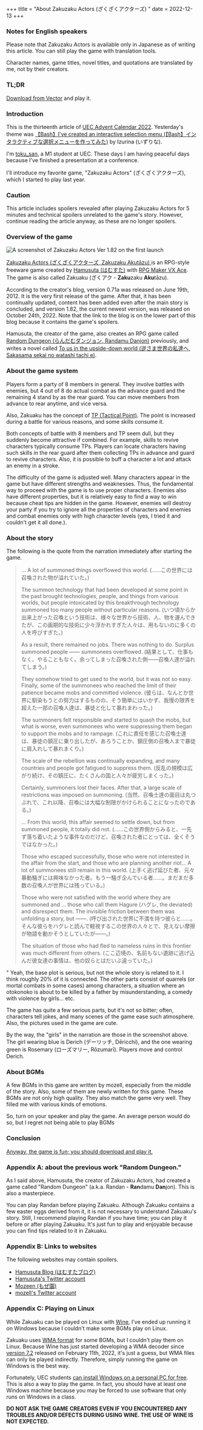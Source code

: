 +++
title = "About Zakuzaku Actors (ざくざくアクターズ) "
date = 2022-12-13
+++

### Notes for English speakers

Please note that Zakuzaku Actors is available only in Japanese as of writing this article. You can still play the game with translation tools.

Character names, game titles, novel titles, and quotations are translated by me, not by their creators.

<!--
### TL;DR
-->

### TL;DR

<!--
[Vectorのダウンロードページ](https://www.vector.co.jp/soft/dl/winnt/game/se508809.html)からダウンロードしてプレイしましょう．
-->

[Download from Vector](https://www.vector.co.jp/soft/dl/winnt/game/se508809.html) and play it.

<!--
### はじめに
-->

### Introduction

<!--
この記事は[UEC Advent Calendar 2022](https://adventar.org/calendars/7581)の13日目の記事です．昨日はいずりなさんによる，[【Bash】インタラクティブな選択メニューを作ってみた](https://izurina.dev/post/uec-advent2022/)でした．
-->

This is the thirteenth article of [UEC Advent Calendar 2022](https://adventar.org/calendars/7581). Yesterday's theme was [【Bash】I've created an interactive selection menu (【Bash】インタラクティブな選択メニューを作ってみた)](https://izurina.dev/post/uec-advent2022/) by Izurina (いずりな).

<!--
現在電通大M1の[toku\_san](https://keybase.io/toku_san/)です．最近学会発表を終えたので，かなり平穏な日々を過ごしています．
-->

I'm [toku\_san](https://keybase.io/toku_san/), a M1 student at UEC. These days I am having peaceful days because I've finished a presentation at a conference.

<!--
この記事では，私が去年からプレイし始めて，いつの間にかハマってしまったゲーム「ざくざくアクターズ」の紹介をしたいと思います．
-->

I'll introduce my favorite game, "Zakuzaku Actors" (ざくざくアクターズ), which I started to play last year.

<!--
### 注意
-->

### Caution

<!--
この記事にはざくざくアクターズを始めからプレイして5分くらいすればわかるネタバレと，ゲームのストーリーには全く関係のない技術的なネタバレが存在します．でもそんなものはやネタバレではないので気にせず読み続けてください．
-->

This article includes spoilers revealed after playing Zakuzaku Actors for 5 minutes and technical spoilers unrelated to the game's story. However, continue reading the article anyway, as these are no longer spoilers.

<!--
### ゲームの概要
-->

### Overview of the game

<!--
![ざくざくアクターズVer1.82を初回起動した直後のスクリーンショット](top_screenshot.png)
-->

![A screenshot of Zakuzaku Actors Ver 1.82 on the first launch](top_screenshot.png)

<!--
[ざくざくアクターズ](https://www.vector.co.jp/soft/winnt/game/se508809.html)は，[はむすた](https://www.vector.co.jp/vpack/browse/person/an051865.html)氏によって[RPGツクール VX Ace](https://rpgmakerofficial.com/product/products/rpgvxace/index/)で制作されたRPG形式のフリーゲームです．縮めてざくアクとも呼ばれています．
-->

[Zakuzaku Actors (ざくざくアクターズ, Zakuzaku Akuta&#772;zu) ](https://www.vector.co.jp/soft/winnt/game/se508809.html)is an RPG-style freeware game created by [Hamusuta (はむすた)](https://www.vector.co.jp/vpack/browse/person/an051865.html) with [RPG Maker VX Ace](https://rpgmakerofficial.com/product/products/rpgvxace/index/). The game is also called Zakuaku (ざくアク - **Zaku**zaku **Aku**ta&#772;zu).

<!--
作者ブログによれば，2012年6月19日にバージョン0.71aが公開されました．これがこのゲームの初めての公開となります．その後更新を続け，メインストーリーが完結したあともコンテンツの追加が続き，この記事の執筆当時最新版であるバージョン1.82が2022年10月24日に公開されました．なお，作者ブログにはゲームのネタバレに相当するコンテンツを含まれているため，リンクはこの記事の下部にあります．
-->

According to the creator's blog, version 0.71a was released on June 19th, 2012. It is the very first release of the game. After that, it has been continually updated, content has been added even after the main story is concluded, and version 1.82, the current newest version, was released on October 24th, 2022. Note that the link to the blog is on the lower part of this blog because it contains the game's spoilers.

<!--
製作者のはむすた氏はざくアクの他に，[らんだむダンジョン](https://www.vector.co.jp/soft/winnt/game/se482804.html)というRPGゲームを過去に製作しているほか，[逆さま世界の私達へ](https://www.pixiv.net/novel/series/1449123)という小説も執筆しています．
-->

Hamusuta, the creator of the game, also creates an RPG game called [Random Dungeon (らんだむダンジョン, Randamu Danjon)](https://www.vector.co.jp/soft/winnt/game/se482804.html) previously, and writes a novel called [To us in the upside-down world (逆さま世界の私達へ, Sakasama sekai no watashi tachi e)](https://www.pixiv.net/novel/series/1449123).

<!--
### ゲームシステムに関して
-->

### About the game system

<!--
ざくアクでは原則8人のパーティーを組みます．戦闘にも8人が関わりますが，そのうち4人が前衛として実際の戦闘を行い，残りの4人は後衛として待機します．ただし，いつでもメンバーを前衛あるいは後衛に移すことが可能です．
-->

Players form a party of 8 members in general. They involve battles with enemies, but 4 out of 8 do actual combat as the advance guard and the remaining 4 stand by as the rear guard. You can move members from advance to rear anytime, and vice versa.

<!--
また，ざくアクでは[TP（Tactical Point）](https://tkool.jp/mv/course/03.html)という概念が存在します．これは戦闘中に様々な状況下でたまるものですが，一部の技能はこれを消費します．
-->

Also, Zakuaku has the concept of [TP (Tactical Point)](https://tkool.jp/mv/course/03.html). The point is increased during a battle for various reasons, and some skills consume it.

<!--
8人制バトルとTPという概念は単独で見ると地味ですが，この2つが組み合わさるとかなり興味深くなります．例えば蘇生技は概してTPを消費するため，そのような技を持ったキャラクターがTPをためたら後衛に配置し，蘇生するタイミングで前衛に戻すといったことが可能になります．またバフ技を大量に掛けて一撃で突破するという方法も考えられます．
-->

Both concepts of battle with 8 members and TP seem dull, but they suddenly become attractive if combined. For example, skills to revive characters typically consume TPs. Players can locate characters having such skills in the rear guard after them collecting TPs in advance and guard to revive characters. Also, it is possible to buff a character a lot and attack an enemy in a stroke.

<!--
難易度は絶妙です．操作キャラクターはかなりの数が登場しますが，得意不得意はキャラクターによって異なるため，キャラクターを使い分けて攻略することが基本となっています．また敵の性質もやはりそれぞれ異なりますが，ゲーム中に攻略のための誘導が存在するため，かなり親切設計になっています．ただし敵味方の特徴を無視したゴリ押しをしようとすると，レベルがいくら高くても死にます（死にました）．
-->

The difficulty of the game is adjusted well. Many characters appear in the game but have different strengths and weaknesses. Thus, the fundamental way to proceed with the game is to use proper characters. Enemies also have different properties, but it is relatively easy to find a way to win because cheat tips are hidden in the game. However, enemies will destroy your party if you try to ignore all the properties of characters and enemies and combat enemies only with high character levels (yes, I tried it and couldn't get it all done.).

<!--
### ストーリーに関して
-->

### About the story

<!--
次に，ゲーム開始直後のナレーションを引用します．
-->

The following is the quote from the narration immediately after starting the game.

<!--
> ……この世界には召喚された物が溢れていた。
>
> いつ頃からか出来上がった召喚という技術は、様々な世界から技術、人、物を運んできたが、この画期的な技術に少々浮かれすぎた人々は、用もないのに多くの人を呼びすぎた。
>
> 結果として、仕事もなく、やることもなく。余ってしまった召喚された側――召喚人達が溢れてしまう。
>
> 彼らは、なんとか世界に馴染もうとの努力はするものの、そう簡単にはいかず、我慢の限界を超えた一部の召喚人達は、暴徒と化して暴れまわった。
>
> これに責任を感じた召喚士達は、暴徒の鎮圧に乗り出したが、あろうことか、鎮圧側の召喚人まで暴徒に肩入れして暴れまくり。
>
> 反乱の規模は広がり続け、その鎮圧に、たくさんの国と人々が疲労しまくった。
>
> 当然、召喚士達の面目は丸つぶれで、これ以降、召喚には大幅な制限がかけられることになったのである。
>
> ……この世界側からみると、一先ず落ち着いたような事件なのだけど、召喚された者にとっては、全くそうではなかった。
>
> 上手く逃げ延びた者、元々暴動騒ぎには興味なかった者。もう一騒ぎ企んでいる者……。まだまだ多数の召喚人が世界には残っている。
>
> 呼び出された世界に不満を持つ彼らと……。そんな彼らをハグレと読んで軽視するこの世界の人々とで、見えない摩擦が物語を動かそうとしていたが――。
>
> ここ辺境の、名前もない遺跡に逃げ込んだ彼女達の事情は、他の奴らとはだいぶ違っていた。
-->

> ... A lot of summoned things overflowed this world. (……この世界には召喚された物が溢れていた。)
>
> The summon technology that had been developed at some point in the past brought technologies, people, and things from various worlds, but people intoxicated by this breakthrough technology summoned too many people without particular reasons. (いつ頃からか出来上がった召喚という技術は、様々な世界から技術、人、物を運んできたが、この画期的な技術に少々浮かれすぎた人々は、用もないのに多くの人を呼びすぎた。)
>
> As a result, there remained no jobs. There was nothing to do. Surplus summoned people ―― summonees overflowed. (結果として、仕事もなく、やることもなく。余ってしまった召喚された側――召喚人達が溢れてしまう。)
>
> They somehow tried to get used to the world, but it was not so easy. Finally, some of the summonees who reached the limit of their patience became mobs and committed violence. (彼らは、なんとか世界に馴染もうとの努力はするものの、そう簡単にはいかず、我慢の限界を超えた一部の召喚人達は、暴徒と化して暴れまわった。)
>
> The summoners felt responsible and started to quash the mobs, but what is worse, even summonees who were suppressing them began to support the mobs and to rampage. (これに責任を感じた召喚士達は、暴徒の鎮圧に乗り出したが、あろうことか、鎮圧側の召喚人まで暴徒に肩入れして暴れまくり。)
>
> The scale of the rebellion was continually expanding, and many countries and people got fatigued to suppress them. (反乱の規模は広がり続け、その鎮圧に、たくさんの国と人々が疲労しまくった。)
>
> Certainly, summoners lost their faces. After that, a large scale of restrictions was imposed on summoning. (当然、召喚士達の面目は丸つぶれで、これ以降、召喚には大幅な制限がかけられることになったのである。)
>
> ... From this world, this affair seemed to settle down, but from summoned people, it totally did not. (……この世界側からみると、一先ず落ち着いたような事件なのだけど、召喚された者にとっては、全くそうではなかった。)
>
> Those who escaped successfully, those who were not interested in the affair from the start, and those who are planning another riot... A lot of summonees still remain in this world. (上手く逃げ延びた者、元々暴動騒ぎには興味なかった者。もう一騒ぎ企んでいる者……。まだまだ多数の召喚人が世界には残っている。)
>
> Those who were not satisfied with the world where they are summoned and ... those who call them Hagure (ハグレ, the deviated) and disrespect them. The invisible friction between them was unfolding a story, but ――. (呼び出された世界に不満を持つ彼らと……。そんな彼らをハグレと読んで軽視するこの世界の人々とで、見えない摩擦が物語を動かそうとしていたが――。)
>
> The situation of those who had fled to nameless ruins in this frontier was much different from others. (ここ辺境の、名前もない遺跡に逃げ込んだ彼女達の事情は、他の奴らとはだいぶ違っていた。)

<!--
……とまあ，ベースとなる設定はかなり重いと思います．ただしストーリーの全てがこれに関係しているわけではなく，実際2割程度かなと思います．その他は登場人物同士のいざこざ（場合によっては死闘）だったり，父親の暴走によって男の娘が殺されそうになったり，女の子同士によるどつき漫才があったり……．
-->

" Yeah, the base plot is serious, but not the whole story is related to it. I think roughly 20% of it is connected. The other parts consist of quarrels (or mortal combats in some cases) among characters, a situation where an otokonoko is about to be killed by a father by misunderstanding, a comedy with violence by girls... etc.

<!--
シリアスな部分はかなり多めですが，そのような展開の中でも時々ネタを突っ込んできたり，雰囲気が柔らかくなるような内容も含まれているので，そこまで辛くありません．絵柄も可愛いですし．
-->

The game has quite a few serious parts, but it's not so bitter; often, characters tell jokes, and many scenes of the game ease such atmosphere. Also, the pictures used in the game are cute.

<!--
ちなみにこの導入において述べられている「彼女達」は上記のスクリーンショットにある二人の少女たちのことです．青い服の子がデーリッチ，そして緑の服の子がローズマリーです．プレイヤーはデーリッチを操作することになります．
-->

By the way, the "girls" in the narration are those in the screenshot above. The girl wearing blue is Derich (デーリッチ, De&#772;ricchi), and the one wearing green is Rosemary (ローズマリー, Ro&#772;zumari&#772;). Players move and control Derich.

<!--
### BGMに関して
-->

### About BGMs

<!--
このゲームでは特に中盤以降，mozell氏によって作曲されたBGMがいくつか使用されています．また一部のBGMはこのゲームのための書き下ろしです．このBGMですが，それ自体の質が高いのも然ることながら，このBGMはゲームとの非常に親和性が高く，プレイしていてなんか色んな感情が出てきます．
-->

A few BGMs in this game are written by mozell, especially from the middle of the story. Also, some of them are newly written for this game. These BGMs are not only high quality. They also match the game very well. They filled me with various kinds of emotions.

<!--
ですからぜひともBGMを鳴らしてプレイしてください．普通そうするでしょうが，僕はBGMを鳴らせなかったのでだいぶ後悔しています．
-->

So, turn on your speaker and play the game. An average person would do so, but I regret not being able to play BGMs

<!--
### 総括
-->

### Conclusion

<!--
[とにかく面白いので一度ダウンロードしてプレイしてみてください．](https://www.vector.co.jp/soft/winnt/game/se508809.html)
-->

[Anyway, the game is fun; you should download and play it.](https://www.vector.co.jp/soft/winnt/game/se508809.html)

<!--
### 付録A：前作「らんだむダンジョン」に関して
-->

### Appendix A: about the previous work "Random Dungeon."

<!--
前述の通り，ざくアクの製作者であるはむすた氏は，過去にらんだむダンジョン（通称らんダン）というゲームを製作しています．こちらもかなりの大作です．
-->

As I said above, Hamusuta, the creator of Zakuzaku Actors, had created a game called "Random Dungeon" (a.k.a. Randan - **Ran**damu **Dan**jon). This is also a masterpiece.

<!--
ざくアクをプレイするにあたってらんダンを予めプレイする必要はありません．ざくアクにはらんダンのネタがいくつか用いられていますが，らんダンをやっていないからといって，ざくアクのストーリーが全く解らなくなるということはありません．それでももし時間があればらんダンもプレイすることをおすすめします．ざくアクの前にやっても，あとにやっても構いません．らんダン自体面白いですし，ざくアクに含まているネタがわかって結構楽しいです．
-->

You can play Randan before playing Zakuaku. Although Zakuaku contains a few easter eggs derived from it, it is not necessary to understand Zakuaku's story. Still, I recommend playing Randan if you have time; you can play it before or after playing Zakuaku. It's just fun to play and enjoyable because you can find tips related to it in Zakuaku.

<!--
### 付録B：各ウェブサイトへのリンク
-->

### Appendix B: Links to websites

<!--
リンク先はゲームのネタバレが含まている場合があります．　
-->

The following websites may contain spoilers.

<!--
- [はむすたブログ](http://blog.livedoor.jp/hamusuta_rpg/)
- [はむすた氏のTwitterアカウント](https://twitter.com/hamusuta_zakuak)
- [もぜ園](https://mozeen.com/)
- [mozell氏のTwitterアカウント](https://twitter.com/mozeen_mozell)
-->

- [Hamusuta Blog (はむすたブログ)](http://blog.livedoor.jp/hamusuta_rpg/)
- [Hamusuta's Twitter account](https://twitter.com/hamusuta_zakuak)
- [Mozeen (もぜ園)](https://mozeen.com/)
- [mozell's Twitter account](https://twitter.com/mozeen_mozell)

<!--
### 付録C：Linuxでのプレイに関して
-->

### Appendix C: Playing on Linux

<!--
[Wine](https://www.winehq.org/)を用いればざくアクをLinuxでプレイすることはできますが，私自身は一部のBGMを再生させることができず，結局Windows上で動かすことにしました．
-->

While Zakuaku can be played on Linux with [Wine](https://www.winehq.org/), I've ended up running it on Windows because I couldn't make some BGMs play on Linux.

<!--
ざくアクには[WMA形式](https://ja.wikipedia.org/wiki/Windows_Media_Audio)の音源が用いられていますが，この形式で保存されているBGMを鳴らすことができませんでした．Wineでは2022年2月11日に公開された[バージョン7.2](https://www.winehq.org/announce/7.2)でWMAデコーダの開発が開始されたばかりなため，あくまで推測ですが，まだWMAを直接鳴らすことが出来ないのかなと考えています．従って素直にWindows上でプレイするほうが得策だと思います．
-->

Zakuaku uses [WMA format](https://ja.wikipedia.org/wiki/Windows_Media_Audio) for some BGMs, but I couldn't play them on Linux. Because Wine has just started developing a WMA decoder since [version 7.2](https://www.winehq.org/announce/7.2) released on February 11th, 2022, it's just a guess, but WMA files can only be played indirectly. Therefore, simply running the game on Windows is the best way.

<!--
幸いにして，電通大の学生は[無料で個人PCにWindowsをインストールすることができます](https://www.cc.uec.ac.jp/ug/ja/license/ms/personal/kivuto/index.html)．これを利用するのも一つの手です．実際これ以外にも，例えば授業中にWindowsでしか動かないソフトウェアの利用を強いられることがありますし，Windowsマシンは一台あったほうが良いです．
-->

Fortunately, UEC students [can install Windows on a personal PC for free](https://www.cc.uec.ac.jp/ug/ja/license/ms/personal/kivuto/index.html). This is also a way to play the game. In fact, you should have at least one Windows machine because you may be forced to use software that only runs on Windows in a class.

<!--
**Wineを利用したことによるトラブルや不具合に関してゲームの製作者に問い合わせないでください．Wineの使用は開発側の想定環境ではありません．**
-->

**DO NOT ASK THE GAME CREATORS EVEN IF YOU ENCOUNTERED ANY TROUBLES AND/OR DEFECTS DURING USING WINE. THE USE OF WINE IS NOT EXPECTED.**
